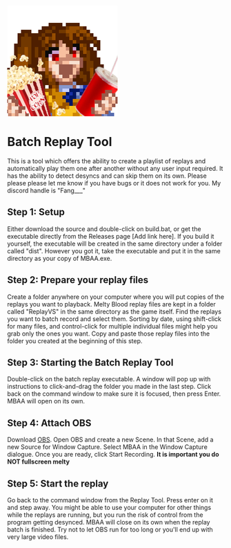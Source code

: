 ![alt text](https://github.com/WillHildreth/MBAACC-Training-Tools/blob/main/icon_raw.png?raw=true)

# Batch Replay Tool
This is a tool which offers the ability to create a playlist of replays and automatically play them one after another without any user input required.  It has the ability to detect desyncs and can skip them on its own.  Please please please let me know if you have bugs or it does not work for you.  My discord handle is "Fang\_\_\_"

## Step 1: Setup
Either download the source and double-click on build.bat, or get the executable directly from the Releases page [Add link here].  If you build it yourself, the executable will be created in the same directory under a folder called "dist".  However you got it, take the executable and put it in the same directory as your copy of MBAA.exe.

## Step 2: Prepare your replay files
Create a folder anywhere on your computer where you will put copies of the replays you want to playback.  Melty Blood replay files are kept in a folder called "ReplayVS" in the same directory as the game itself.  Find the replays you want to batch record and select them.  Sorting by date, using shift-click for many files, and control-click for multiple individual files might help you grab only the ones you want.  Copy and paste those replay files into the folder you created at the beginning of this step.

## Step 3: Starting the Batch Replay Tool
Double-click on the batch replay executable.  A window will pop up with instructions to click-and-drag the folder you made in the last step.  Click back on the command window to make sure it is focused, then press Enter.  MBAA will open on its own.

## Step 4: Attach OBS
Download [OBS](https://obsproject.com/).  Open OBS and create a new Scene.  In that Scene, add a new Source for Window Capture.  Select MBAA in the Window Capture dialogue.  Once you are ready, click Start Recording.  **It is important you do NOT fullscreen melty**

## Step 5: Start the replay
Go back to the command window from the Replay Tool.  Press enter on it and step away.  You might be able to use your computer for other things while the replays are running, but you run the risk of control from the program getting desynced.
MBAA will close on its own when the replay batch is finished.  Try not to let OBS run for too long or you'll end up with very large video files.
